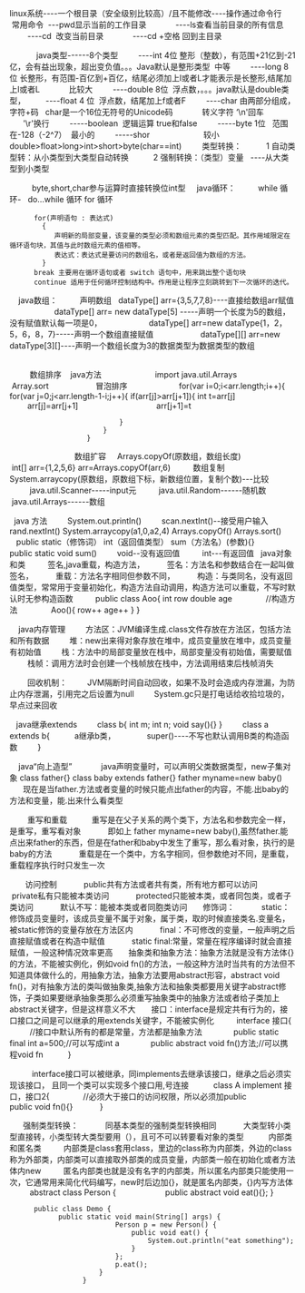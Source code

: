 linux系统----一个根目录（安全级别比较高）/且不能修改----操作通过命令行
    常用命令  ---pwd显示当前的工作目录
             ----ls查看当前目录的所有信息
             ----cd  改变当前目录
             ----cd +空格 回到主目录
             
             
java类型------8个类型
         ----int 4位  整形（整数），有范围+21亿到-21亿，会有益出现象，超出变负值。。。Java默认是整形类型  中等
         ----long 8位  长整形，有范围-百亿到+百亿，结尾必须加上l或者L才能表示是长整形,结尾加上l或者L             比较大
         ----double 8位  浮点数，。。。java默认是double类型，
         ----float 4 位  浮点数，结尾加上f或者F
         ----char 由两部分组成，字符+码   char是一个16位无符号的Unicode码
             转义字符 ‘\n'回车
                     '\r'换行
         -----boolean  逻辑运算 true和false
         -----byte 1位   范围在-128（-2^7）  最小的
         -----shor                        较小
         
         double>float>long>int>short>byte(char==int)
         类型转换：
           1 自动类型转：从小类型到大类型自动转换
           2 强制转换：（类型）变量   ----从大类型到小类型
           
           byte,short,char参与运算时直接转换位int型
     java循环：
          while 循环-
          do…while 循环
          for 循环
          
          for(声明语句 : 表达式)
            {
               声明新的局部变量，该变量的类型必须和数组元素的类型匹配。其作用域限定在循环语句块，其值与此时数组元素的值相等。
               表达式：表达式是要访问的数组名，或者是返回值为数组的方法。
            }
          break 主要用在循环语句或者 switch 语句中，用来跳出整个语句块
          continue 适用于任何循环控制结构中。作用是让程序立刻跳转到下一次循环的迭代。

     java数组：
          声明数组    dataType[] arr={3,5,7,7,8}----直接给数组arr赋值
                     dataType[] arr= new dataType[5] -----声明一个长度为5的数组，没有赋值默认每一项是0，
                     dataType[] arr=new dataType{1，2，5，6，8，7}-----声明一个数组直接赋值
                     dataType[][] arr=new dataType[3][]----声明一个数组长度为3的数据类型为数据类型的数组
                     
                     
          数组排序    java方法
                        import java.util.Arrays
                        Array.sort 
                     冒泡排序
                       for(var i=0;i<arr.length;i++){
                           for(var j=0;j<arr.length-1-i;j++){
                               if(arr[j]>arr[j+1]){
                                   int t=arr[j]
                                   arr[j]=arr[j+1]
                                   arr[j+1]=t
                               
                               }
                           }
                       }
                     
          数组扩容     Arrays.copyOf(原数组，数组长度)
                      int[] arr={1,2,5,6}
                      arr=Arrays.copyOf(arr,6)
          数组复制     System.arraycopy(原数组，原数组下标，新数组位置，复制个数)---比较
          
          java.util.Scanner-----input元
          java.util.Random------随机数
          java.util.Arrays------数组
          
   java 方法
          System.out.println()
          scan.nextInt()--接受用户输入
          rand.nextInt()
          System.arraycopy(a1,0,a2,4)
          Arrays.copyOf()
          Arrays.sort()
          public static（修饰词） int（返回值类型） sum（方法名）(参数){}
          public static void sum()
          void--没有返回值
          int---有返回值
    java对象和类
          签名,java重载，构造方法，
          签名：方法名和参数结合在一起叫做签名，
          重载：方法名字相同但参数不同，
          构造：与类同名，没有返回值类型，常常用于变量初始化，构造方法自动调用，构造方法可以重载，不写时默认时无参构造函数
          public class Aoo{
                int row
                double age
                //构造方法
                Aoo(){
                  row++
                  age++
                }
                }
                
                
     java内存管理
         方法区：JVM编译生成.class文件存放在方法区，包括方法和所有数据
         堆：new出来得对象存放在堆中，成员变量放在堆中，成员变量有初始值
         栈：方法中的局部变量放在栈中，局部变量没有初始值，需要赋值
         栈帧：调用方法时会创建一个栈帧放在栈中，方法调用结束后栈帧消失
         
         回收机制：
         JVM隔断时间自动回收，如果不及时会造成内存泄漏，为防止内存泄漏，引用完之后设置为null
         System.gc只是打电话给收拾垃圾的，早点过来回收
       
    java继承extends
         class b{
            int m;
            int n;
            void say(){}
            }
         class a extends b{
           a继承b类，
              super()----不写也默认调用B类的构造函数
         }
         
         
     java“向上造型”
             java声明变量时，可以声明父类数据类型，new子集对象
             class father{}
             class baby extends father{}
             father myname=new baby()
             现在是当father.方法或者变量的时候只能点出father的内容，不能.出baby的方法和变量，能.出来什么看类型
             
             
         重写和重载
           重写是在父子关系的两个类下，方法名和参数完全一样，是重写，重写看对象
            即如上 father myname=new baby(),虽然father.能点出来father的东西，但是在father和baby中发生了重写，那么看对象，执行的是baby的方法
            重载是在一个类中，方名字相同，但参数绝对不同，是重载，重载程序执行时只发生一次
            
            
        访问控制
            public共有方法或者共有类，所有地方都可以访问
            private私有只能被本类访问
            protected只能被本类，或者同包类，或者子类访问
            默认不写：能被本类或者同胞类访问
       修饰词：
            static：修饰成员变量时，该成员变量不属于对象，属于类，取的时候直接类名.变量名，被static修饰的变量存放在方法区内
            final：不可修改的变量，一般声明之后直接赋值或者在构造中赋值
            static final:常量，常量在程序编译时就会直接赋值，一般这种情况效率更高
       抽象类和抽象方法：抽象方法就是没有方法体{}的方法，不能被实例化，例如void fn()的方法，一般这种方法时当共有的方法但不知道具体做什么的，用抽象方法，抽象方法要用abstract形容，abstract void fn()，对有抽象方法的类叫做抽象类,抽象方法和抽象类都要用关键字abstract修饰，子类如果要继承抽象类那么必须重写抽象类中的抽象方法或者给子类加上abstract关键字，但是这样意义不大
       接口：interface是规定共有行为的，接口接口之间是可以继承的用extends关键字，不能被实例化
          interface 接口{
          //接口中默认所有的都是常量，方法都是抽象方法
              public static final int a=500;//可以写成int a
              public abstract void fn()方法;//可以携程void fn
           }
           
           interface接口可以被继承，同implements去继承该接口，继承之后必须实现该接口， 且同一个类可以实现多个接口用,号连接
           class A implement 接口，接口2{
               //必须大于接口的访问权限，所以必须加public
               public void fn(){}
            }
            
        
       强制类型转换：
            同基本类型的强制类型转换相同
            大类型转小类型直接转，小类型转大类型要用（），且可不可以转要看对象的类型
        
        内部类和匿名类
          内部类是class套用class，里边的class称为内部类，外边的class称为外部类，内部类可以直接取外部类的成员变量，内部类一般在初始化或者方法体内new
          匿名内部类也就是没有名字的内部类，所以匿名内部类只能使用一次，它通常用来简化代码编写，new时后边加{}，就是匿名内部类，{}内写方法体
          abstract class Person {
                      public abstract void eat(){};
                      }

          public class Demo {
                public static void main(String[] args) {
                              Person p = new Person() {
                                  public void eat() {
                                      System.out.println("eat something");
                                  }
                              };
                              p.eat();
                          }
                      }
        
    
         
          
          
                      
              

           
    
             
